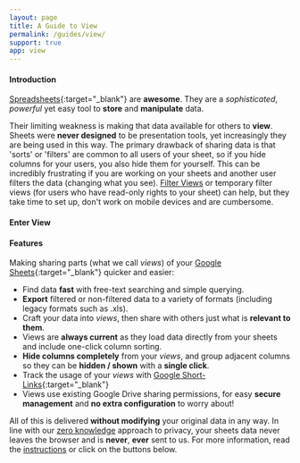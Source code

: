 ```yaml
---
layout: page
title: A Guide to View
permalink: /guides/view/
support: true
app: view
---
```


#### Introduction

[Spreadsheets](https://www.google.com/sheets/about){:target="_blank"} are __awesome__. They are a _sophisticated_, _powerful_ yet easy tool to __store__ and __manipulate__ data.

Their limiting weakness is making that data available for others to __view__. Sheets were __never designed__ to be presentation tools, yet increasingly they are being used in this way. The primary drawback of sharing data is that 'sorts' or 'filters' are common to all users of your sheet, so if you hide columns for your users, you also hide them for yourself. This can be incredibly frustrating if you are working on your sheets and another user filters the data (changing what you see). [Filter Views][1] or temporary filter views (for users who have read-only rights to your sheet) can help, but they take time to set up, don't work on mobile devices and are cumbersome.

#### Enter View



#### Features

Making sharing parts (what we call _views_) of your [Google Sheets](https://www.google.com/sheets/about){:target="_blank"} quicker and easier:

+ Find data __fast__ with free-text searching and simple querying.
+ __Export__ filtered or non-filtered data to a variety of formats (including legacy formats such as .xls).
+ Craft your data into _views_, then share with others just what is __relevant to them__.
+ Views are __always current__ as they load data directly from your sheets and include one-click column sorting.
+ __Hide columns completely__ from your _views_, and group adjacent columns so they can be __hidden / shown__ with a __single click__.
+ Track the usage of your _views_ with [Google Short-Links](https://goo.gl){:target="_blank"} 
+ Views use existing Google Drive sharing permissions, for easy __secure management__ and __no extra configuration__ to worry about!

All of this is delivered __without modifying__ your original data in any way. In line with our [zero knowledge](/about#privacy) approach to privacy, your sheets data never leaves the browser and is __never__, __ever__ sent to us. For more information, read the [instructions](#instructions) or click on the buttons below.

  [1]: https://support.google.com/docs/answer/3540681#filter_view "Use Filter Views"